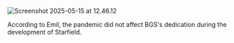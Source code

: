 ![Screenshot 2025-05-15 at 12.46.12](Screenshot%202025-05-15%20at%2012.46.12.png)

According to Emil, the pandemic did not affect BGS's dedication during the development of Starfield.

